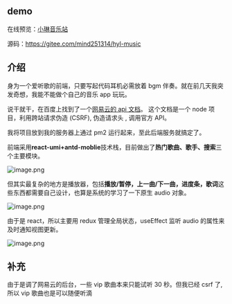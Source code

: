 ## demo

在线预览：[小琳音乐站](https://hyl999.co:85/hot)

源码：https://gitee.com/mind251314/hyl-music

## 介绍

身为一个爱听歌的前端，只要写起代码耳机必需放着 bgm 伴奏。就在前几天我突发奇想，我能不能做个自己的音乐 app 玩玩。

说干就干，在百度上找到了一个[网易云的 api 文档](https://binaryify.github.io/NeteaseCloudMusicApi/#/?id=neteasecloudmusicapi)。 这个文档是一个 node 项目，利用跨站请求伪造 (CSRF), 伪造请求头 , 调用官方 API。

我将项目放到我的服务器上通过 pm2 运行起来，至此后端服务就搞定了。

前端采用**react-umi+antd-moblie**技术栈，目前做出了**热门歌曲、歌手、搜索**三个主要模块。

![image.png](https://p1-juejin.byteimg.com/tos-cn-i-k3u1fbpfcp/c05e2acb950a43749c4c6f21be356899~tplv-k3u1fbpfcp-watermark.image?)

但其实最复杂的地方是播放器，包括**播放/暂停，上一曲/下一曲，进度条，歌词**这些东西都需要自己设计，也算是系统的学习了一下原生 audio 对象。

![image.png](https://p3-juejin.byteimg.com/tos-cn-i-k3u1fbpfcp/5efa2171427049b1b3ee771985f012e8~tplv-k3u1fbpfcp-watermark.image?)

由于是 react，所以主要用 redux 管理全局状态，useEffect 监听 audio 的属性来及时通知视图更新。

![image.png](https://p1-juejin.byteimg.com/tos-cn-i-k3u1fbpfcp/1fcb46f489f34e4d979cacdb45d79305~tplv-k3u1fbpfcp-watermark.image?)

## 补充

由于是调了网易云的后台，一些 vip 歌曲本来只能试听 30 秒。但我已经 csrf 了,所以 vip 歌曲也是可以随便听滴
